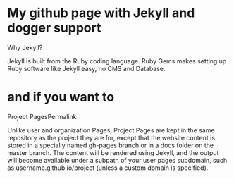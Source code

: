 # My github page with Jekyll and dogger support

Why Jekyll?

Jekyll is built from the Ruby coding language. Ruby Gems makes setting up Ruby software like Jekyll easy, no CMS and Database.

# and if you want to

Project PagesPermalink

Unlike user and organization Pages, Project Pages are kept in the same repository as the project they are for, except that the website content is stored in a specially named gh-pages branch or in a docs folder on the master branch. The content will be rendered using Jekyll, and the output will become available under a subpath of your user pages subdomain, such as username.github.io/project (unless a custom domain is specified).

